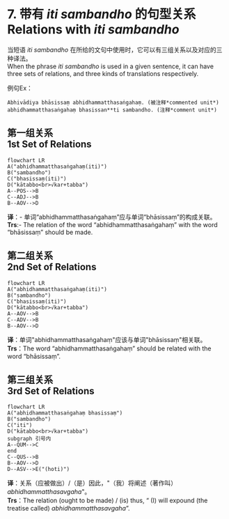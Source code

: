 # 7. 带有 *iti sambandho* 的句型关系<br>Relations with *iti sambandho* 
当短语 *iti sambandho* 在所给的文句中使用时，它可以有三组关系以及对应的三种译法。<br>
When the phrase *iti sambandho* is used in a given sentence, it can have three sets of relations, and three kinds of translations respectively. 

例句Ex：
```
Abhivādiya bhāsissaṃ abhidhammatthasaṅgahaṃ. (被注释*commented unit*) 
abhidhammatthasaṅgahaṃ bhasissan**ti sambandho. (注释*comment unit*) 
```
## **第一组关系**<br>**1st Set of Relations**

```mermaid
flowchart LR
A("abhidhammatthasaṅgahaṃ(iti)")
B("sambandho")
C("bhasissaṃ(iti)")
D("kātabbo<br>√kar+tabba")
A--POS-->B
C--ADJ-->B
B--AOV-->D
```

**译**：- 单词“abhidhammatthasaṅgahaṃ”应与单词“bhāsissaṃ”的构成关联。<br>
**Trs**:- The relation of the word “abhidhammatthasaṅgahaṃ” with the word “bhāsissaṃ” should be made. 

## **第二组关系**<br>**2nd Set of Relations** 

```mermaid
flowchart LR
A("abhidhammatthasaṅgahaṃ(iti)")
B("sambandho")
C("bhasissaṃ(iti)")
D("kātabbo<br>√kar+tabba")
A--AOV-->B
C--ADV-->B
B--AOV-->D
```

**译**：单词"abhidhammatthasaṅgahaṃ"应该与单词"bhāsissaṃ"相关联。<br>
**Trs**：The word “abhidhammatthasaṅgahaṃ” should be related with the word “bhāsissaṃ”. 

## **第三组关系**<br>**3rd Set of Relations**
```mermaid
flowchart LR
A("abhidhammatthasaṅgahaṃ bhasissaṃ")
B("sambandho")
C("iti")
D("kātabbo<br>√kar+tabba")
subgraph 引号内
A--QUM-->C
end
C--QUS-->B
B--AOV-->D
D--ASV-->E("(hoti)")
```

**译**：关系（应被做出）/（是）因此，"（我）将阐述（著作叫） *abhidhammatthasavgaha*"。<br>
**Trs**：The relation (ought to be made) / (is) thus, “ (I) will expound (the treatise 
called) *abhidhammatthasavgaha*”. 
 


